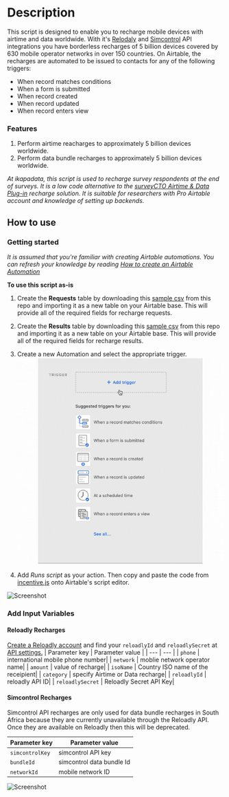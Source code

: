 # Description


This script is designed to enable you to recharge mobile devices with airtime and data worldwide. With it's [Relodaly](https://reloadly.com) and [Simcontrol](https://simcontrol.co.za) API integrations you have borderless recharges of 5 billion devices covered by 630 mobile operator networks in over 150 countries. On Airtable, the recharges are automated to be issued to contacts for any of the following triggers:
- When record matches conditions
- When a form is submitted
- When record created
- When record updated
- When record enters view

### Features

1. Perform airtime reacharges to approximately 5 billion devices worldwide.
1. Perform data bundle recharges to approximately 5 billion devices worldwide.

_At ikapadata, this script is used to recharge survey respondents at the end of surveys. It is a low code alternative to the [surveyCTO Airtime & Data Plug-in](https://github.com/ikapadata/surveyCTO-Plugins/tree/new-edits/Airtime%20distribution) recharge solution. It is suitable for researchers with Pro Airtable account and knowledge of setting up backends._


## How to use

### Getting started
_It is assumed that you're familiar with creating Airtable automations. You can refresh your knowledge by reading [How to create an Airtable Automation](https://support.airtable.com/hc/en-us/articles/360052619093-Creating-an-automation)_

**To use this script as-is**

1. Create the **Requests** table by downloading this [sample csv]() from this repo and importing it as a new table on your Airtable base. This will provide all of the required fields for recharge requests.
2. Create the **Results** table by downloading this [sample csv]() from this repo and importing it as a new table on your Airtable base. This will provide all of the required fields for recharge results.
3. Create a new Automation and select the appropriate trigger.
![Screenshot](https://github.com/ikapadata/Airtable/blob/new-edits/Airtime%20%26%20Data%20Distribution/Screenshots/triggers.gif)

4. Add *Runs script* as your action. Then copy and paste the code from [incentive.js](https://github.com/ikapadata/Airtable/blob/new-edits/Airtime%20%26%20Data%20Distribution/incentives.js) onto Airtable's script editor.

![Screenshot](https://github.com/ikapadata/Airtable/blob/new-edits/Airtime%20%26%20Data%20Distribution/Screenshots/incentive_code.gif)


### Add Input Variables
#### Reloadly Recharges
[Create a Reloadly account](https://www.reloadly.com/registration) and find your `reloadlyId` and `reloadlySecret` at [API settings.](https://www.reloadly.com/developers/api-settings)
| Parameter key | Parameter value |
| --- | --- |
| `phone` | international mobile phone number|
| `network` | moblie network operator name|
| `amount` | value of recharge|
| `isoName` | Country ISO name of the receipient|
| `category` | specify Airtime or Data recharge|
| `reloadlyId` | reloadly API ID|
| `reloadlySecret` | Reloadly Secret API Key|

#### Simcontrol Recharges
Simcontrol API recharges are only used for data bundle recharges in South Africa because they are currently unavailable through the Reloadly API. Once they are available on Reloadly then this will be deprecated.

| Parameter key | Parameter value |
| --- | --- |
| `simcontrolKey` | simcontrol API key|
| `bundleId` | simcontrol data bundle Id|
| `networkId` | mobile network ID|

![Screenshot](https://github.com/ikapadata/Airtable/blob/new-edits/Airtime%20%26%20Data%20Distribution/Screenshots/simcontrol_parameters.gif)

